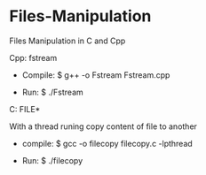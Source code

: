 # Files-Manipulation
Files Manipulation in C and Cpp

Cpp:	fstream

- Compile: $ g++ -o Fstream Fstream.cpp

- Run: 	   $ ./Fstream

C: 	FILE*

With a thread runing copy content of file to another

- compile: $ gcc -o filecopy filecopy.c -lpthread

- Run:     $ ./filecopy



